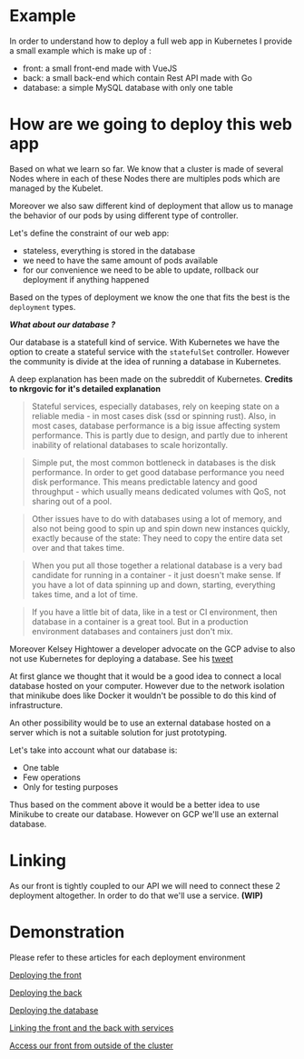 # Example

In order to understand how to deploy a full web app in Kubernetes I provide a small example which is make up of :

- front: a small front-end made with VueJS
- back: a small back-end which contain Rest API made with Go
- database: a simple MySQL database with only one table

# How are we going to deploy this web app

Based on what we learn so far. We know that a cluster is made of several Nodes where in each of these Nodes there are multiples pods which are managed by the Kubelet.

Moreover we also saw different kind of deployment that allow us to manage the behavior of our pods by using different type of controller.

Let's define the constraint of our web app:

- stateless, everything is stored in the database
- we need to have the same amount of pods available
- for our convenience we need to be able to update, rollback our deployment if anything happened

Based on the types of deployment we know the one that fits the best is the ```deployment``` types.

***What about our database ?***

Our database is a statefull kind of service. With Kubernetes we have the option to create a stateful service with the ```statefulSet``` controller. However the community is divide at the idea of running a database in Kubernetes.

A deep explanation has been made on the subreddit of Kubernetes. **Credits to nkrgovic for it's detailed explanation**

> Stateful services, especially databases, rely on keeping state on a reliable media - in most cases disk (ssd or spinning rust). Also, in most cases, database performance is a big issue affecting system performance. This is partly due to design, and partly due to inherent inability of relational databases to scale horizontally.

> Simple put, the most common bottleneck in databases is the disk performance. In order to get good database performance you need disk performance. This means predictable latency and good throughput - which usually means dedicated volumes with QoS, not sharing out of a pool.

> Other issues have to do with databases using a lot of memory, and also not being good to spin up and spin down new instances quickly, exactly because of the state: They need to copy the entire data set over and that takes time.

> When you put all those together a relational database is a very bad candidate for running in a container - it just doesn't make sense. If you have a lot of data spinning up and down, starting, everything takes time, and a lot of time.

> If you have a little bit of data, like in a test or CI environment, then database in a container is a great tool. But in a production environment databases and containers just don't mix.

Moreover Kelsey Hightower a developer advocate on the GCP advise to also not use Kubernetes for deploying a database. See his [tweet](https://twitter.com/kelseyhightower/status/963413508300812295?lang=en)

At first glance we thought that it would be a good idea to connect a local database hosted on your computer. However due to the network isolation that minikube does like Docker it wouldn't be possible to do this kind of infrastructure.

An other possibility would be to use an external database hosted on a server which is not a suitable solution for just prototyping.

Let's take into account what our database is:

- One table
- Few operations
- Only for testing purposes

Thus based on the comment above it would be a better idea to use Minikube to create our database. However on GCP we'll use an external database.

# Linking

As our front is tightly coupled to our API we will need to connect these 2 deployment altogether. In order to do that we'll use a service. **(WIP)**

# Demonstration

Please refer to these articles for each deployment environment

[Deploying the front](./front.md)

[Deploying the back](./api.md)

[Deploying the database](./database.md)

[Linking the front and the back with services](./service_api.md)

[Access our front from outside of the cluster](./service_front.md)